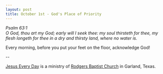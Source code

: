 ```yaml
---
layout: post
title: October 1st - God's Place of Priority
---
```


_Psalm 63:1  
O God, thou art my God; early will I seek thee: my soul thirsteth
for thee, my flesh longeth for thee in a dry and thirsty land, where
no water is._

Every morning, before you put your feet on the floor, acknowledge
God!

 --

<a href=http://jesuseveryday.net>Jesus Every Day</a> is a ministry of <a href=http://rodgersbaptist.net>Rodgers Baptist Church</a> in Garland, Texas.
